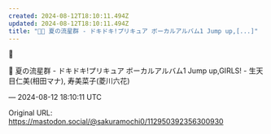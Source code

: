 ```yaml
---
created: 2024-08-12T18:10:11.494Z
updated: 2024-08-12T18:10:11.494Z
title: "🌠🎵 夏の流星群 - ドキドキ!プリキュア ボーカルアルバム1 Jump up,[...]"
---
```


<p>🌠</p><p>🎵 夏の流星群 - ドキドキ!プリキュア ボーカルアルバム1 Jump up,GIRLS! - 生天目仁美(相田マナ), 寿美菜子(菱川六花)</p>

&mdash; 2024-08-12 18:10:11 UTC

Original URL: https://mastodon.social/@sakuramochi0/112950392356300930
